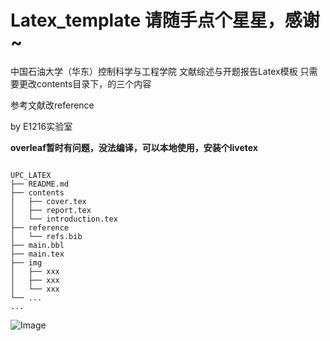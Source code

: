 # Latex_template 请随手点个星星，感谢~
中国石油大学（华东）控制科学与工程学院 文献综述与开题报告Latex模板
只需要更改contents目录下，的三个内容

参考文献改reference

by E1216实验室

**overleaf暂时有问题，没法编译，可以本地使用，安装个livetex**
```

UPC_LATEX
├── README.md
├── contents
│   ├── cover.tex
│   ├── report.tex
│   └── introduction.tex
├── reference
│   └── refs.bib
├── main.bbl
├── main.tex
├── img
│   ├── xxx
│   ├── xxx
│   └── xxx
└── ...
...
```
![Image](https://pic4.zhimg.com/80/v2-0800a0f050842acfb04c6d3e747e01d9.png)
